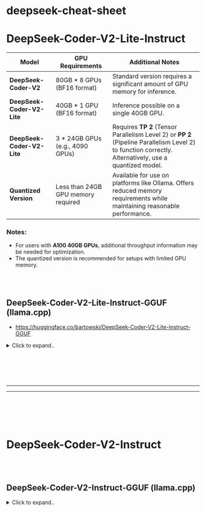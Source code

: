 # deepseek-cheat-sheet





















# DeepSeek-Coder-V2-Lite-Instruct






| **Model**                     | **GPU Requirements**                 | **Additional Notes**                                                                                                                                 |
|-------------------------------|---------------------------------------|-------------------------------------------------------------------------------------------------------------------------------------------------------|
| **DeepSeek-Coder-V2**         | 80GB * 8 GPUs (BF16 format)          | Standard version requires a significant amount of GPU memory for inference.                                                                          |
| **DeepSeek-Coder-V2-Lite**    | 40GB * 1 GPU (BF16 format)           | Inference possible on a single 40GB GPU.                                                                                                             |
| **DeepSeek-Coder-V2-Lite**    | 3 * 24GB GPUs (e.g., 4090 GPUs)      | Requires **TP 2** (Tensor Parallelism Level 2) or **PP 2** (Pipeline Parallelism Level 2) to function correctly. Alternatively, use a quantized model. |
| **Quantized Version**         | Less than 24GB GPU memory required   | Available for use on platforms like Ollama. Offers reduced memory requirements while maintaining reasonable performance.                              |

### Notes:
- For users with **A100 40GB GPUs**, additional throughput information may be needed for optimization.
- The quantized version is recommended for setups with limited GPU memory.




<br><br>





## DeepSeek-Coder-V2-Lite-Instruct-GGUF (llama.cpp)
- https://huggingface.co/bartowski/DeepSeek-Coder-V2-Lite-Instruct-GGUF

<details><summary>Click to expand..</summary>


| Modell                                               | Version    | VRAM (geschätzt) | Beschreibung                                                                                        | Eignung für RTX 4090                 |
|------------------------------------------------------|------------|------------------|----------------------------------------------------------------------------------------------------|--------------------------------------|
| **DeepSeek-Coder-V2-Lite-Instruct-Q8_0_L.gguf**       | Q8_0_L     | 17.09 GB         | Experimentell, verwendet f16 für Einbettungs- und Ausgabewichtungen. Extrem hohe Qualität, selten nötig. | Gut geeignet, aber overkill          |
| **DeepSeek-Coder-V2-Lite-Instruct-Q8_0.gguf**         | Q8_0       | 16.70 GB         | Extrem hohe Qualität, selten nötig.                                                                | Gut geeignet, aber overkill          |
| **DeepSeek-Coder-V2-Lite-Instruct-Q6_K_L.gguf**       | Q6_K_L     | 14.56 GB         | Experimentell, verwendet f16 für Einbettungs- und Ausgabewichtungen. Sehr hohe Qualität, fast perfekt. | Gut geeignet, leicht übertrieben     |
| **DeepSeek-Coder-V2-Lite-Instruct-Q6_K.gguf**         | Q6_K       | 14.06 GB         | Sehr hohe Qualität, fast perfekt.                                                                  | Gut geeignet, leicht übertrieben     |
| **DeepSeek-Coder-V2-Lite-Instruct-Q5_K_L.gguf**       | Q5_K_L     | 12.37 GB         | Experimentell, verwendet f16 für Einbettungs- und Ausgabewichtungen. Hohe Qualität, empfohlen.       | Sehr gut geeignet                    |
| **DeepSeek-Coder-V2-Lite-Instruct-Q5_K_M.gguf**       | Q5_K_M     | 11.85 GB         | Hohe Qualität, empfohlen.                                                                           | Sehr gut geeignet                    |
| **DeepSeek-Coder-V2-Lite-Instruct-Q5_K_S.gguf**       | Q5_K_S     | 11.14 GB         | Hohe Qualität, empfohlen.                                                                           | Sehr gut geeignet                    |
| **DeepSeek-Coder-V2-Lite-Instruct-Q4_K_L.gguf**       | Q4_K_L     | 10.91 GB         | Experimentell, verwendet f16 für Einbettungs- und Ausgabewichtungen. Gute Qualität, empfohlen.       | Sehr gut geeignet                    |
| **DeepSeek-Coder-V2-Lite-Instruct-Q4_K_M.gguf**       | Q4_K_M     | 10.36 GB         | Gute Qualität, empfohlen.                                                                           | Sehr gut geeignet                    |
| **DeepSeek-Coder-V2-Lite-Instruct-Q4_K_S.gguf**       | Q4_K_S     | 9.53 GB          | Etwas niedrigere Qualität, aber mehr Speicherersparnis. Empfohlen.                                  | Sehr gut geeignet                    |
| **DeepSeek-Coder-V2-Lite-Instruct-IQ4_XS.gguf**       | IQ4_XS     | 8.57 GB          | Anständige Qualität, kleiner als Q4_K_S mit ähnlicher Leistung. Empfohlen.                           | Sehr gut geeignet                    |
| **DeepSeek-Coder-V2-Lite-Instruct-Q3_K_L.gguf**       | Q3_K_L     | 8.45 GB          | Niedrigere Qualität, aber nutzbar, gut für geringe RAM-Verfügbarkeit.                                | Sehr gut geeignet                    |
| **DeepSeek-Coder-V2-Lite-Instruct-Q3_K_M.gguf**       | Q3_K_M     | 8.12 GB          | Noch niedrigere Qualität.                                                                          | Sehr gut geeignet                    |
| **DeepSeek-Coder-V2-Lite-Instruct-IQ3_M.gguf**        | IQ3_M      | 7.55 GB          | Mittel-niedrige Qualität, neue Methode mit anständiger Leistung, vergleichbar mit Q3_K_M.           | Sehr gut geeignet                    |
| **DeepSeek-Coder-V2-Lite-Instruct-Q3_K_S.gguf**       | Q3_K_S     | 7.48 GB          | Niedrige Qualität, nicht empfohlen.                                                                 | Gut geeignet                        |
| **DeepSeek-Coder-V2-Lite-Instruct-IQ3_XS.gguf**       | IQ3_XS     | 7.12 GB          | Niedrigere Qualität, neue Methode mit anständiger Leistung, leicht besser als Q3_K_S.               | Gut geeignet                        |
| **DeepSeek-Coder-V2-Lite-Instruct-IQ3_XXS.gguf**      | IQ3_XXS    | 6.96 GB          | Niedrigere Qualität, neue Methode mit anständiger Leistung, vergleichbar mit Q3-Quantisierungen.    | Gut geeignet                        |
| **DeepSeek-Coder-V2-Lite-Instruct-Q2_K.gguf**         | Q2_K       | 6.43 GB          | Sehr niedrige Qualität, aber überraschend nutzbar.                                                   | Gut geeignet                        |
| **DeepSeek-Coder-V2-Lite-Instruct-IQ2_M.gguf**        | IQ2_M      | 6.32 GB          | Sehr niedrige Qualität, nutzt SOTA-Techniken, ebenfalls überraschend nutzbar.                        | Gut geeignet                        |
| **DeepSeek-Coder-V2-Lite-Instruct-IQ2_S.gguf**        | IQ2_S      | 6.00 GB          | Sehr niedrige Qualität, nutzt SOTA-Techniken, nutzbar.                                               | Gut geeignet                        |
| **DeepSeek-Coder-V2-Lite-Instruct-IQ2_XS.gguf**       | IQ2_XS     | 5.96 GB          | Sehr niedrige Qualität, nutzt SOTA-Techniken, nutzbar.                                               | Gut geeignet                        |

### Fazit:
- **Modell-Empfehlungen:** Die Modelle mit weniger als 10 GB VRAM (wie IQ4_XS, IQ3_M, IQ2_XS) sind hervorragend für die RTX 4090 geeignet, ohne den VRAM zu überlasten. Modelle wie Q8_0 oder Q6_K_L liefern extreme Qualität, aber könnten die GPU unnötig stark auslasten, wenn du eine leichtere Nutzung anstrebst.

  
</details>



















<br><br>
<br><br>
___
___
<br><br>
<br><br>





# DeepSeek-Coder-V2-Instruct


<br><br>

## DeepSeek-Coder-V2-Instruct-GGUF (llama.cpp)

<details><summary>Click to expand..</summary>

# Details
-  Q4_K_M not working on 4090 way too slow..


### Download
- https://huggingface.co/bartowski/DeepSeek-Coder-V2-Instruct-GGUF
```shell
huggingface-cli download bartowski/DeepSeek-Coder-V2-Instruct-GGUF --include "DeepSeek-Coder-V2-Instruct-Q4_K_M.gguf/*" --local-dir "/home/userName/Projects/ai/resources/models/llm/deepseek"
```


| Modell                                             | Version     | VRAM (geschätzt) | Beschreibung                                                                                        | Eignung für RTX 4090                 |
|----------------------------------------------------|-------------|------------------|----------------------------------------------------------------------------------------------------|--------------------------------------|
| **DeepSeek-Coder-V2-Instruct-Q4_K_M.gguf**         | Q4_K_M      | 142.45 GB        | Gute Qualität, nutzt etwa 4.83 Bits pro Gewicht, empfohlen.                                          | Zu groß für RTX 4090                |
| **DeepSeek-Coder-V2-Instruct-Q3_K_XL.gguf**        | Q3_K_XL     | 123.8 GB         | Experimentell, verwendet f16 für Einbettungs- und Ausgabewichtungen. Niedrigere Qualität, aber nutzbar. | Zu groß für RTX 4090                |
| **DeepSeek-Coder-V2-Instruct-Q3_K_M.gguf**         | Q3_K_M      | 112.7 GB         | Relativ niedrige Qualität, aber nutzbar.                                                              | Zu groß für RTX 4090                |
| **DeepSeek-Coder-V2-Instruct-Q2_K_L.gguf**         | Q2_K_L      | 87.5 GB          | Experimentell, verwendet f16 für Einbettungs- und Ausgabewichtungen. Niedrige Qualität, aber nutzbar.  | Eventuell zu groß für RTX 4090      |
| **DeepSeek-Coder-V2-Instruct-Q2_K.gguf**           | Q2_K        | 86.0 GB          | Niedrige Qualität, aber nutzbar.                                                                     | Eventuell zu groß für RTX 4090      |
| **DeepSeek-Coder-V2-Instruct-IQ2_XS.gguf**         | IQ2_XS      | 68.7 GB          | Niedrigere Qualität, nutzt SOTA-Techniken zur Nutzbarkeit.                                            | Gut geeignet für RTX 4090           |
| **DeepSeek-Coder-V2-Instruct-IQ1_M.gguf**          | IQ1_M       | 52.7 GB          | Extrem niedrige Qualität, nicht empfohlen.                                                           | Gut geeignet für RTX 4090           |




</details>

